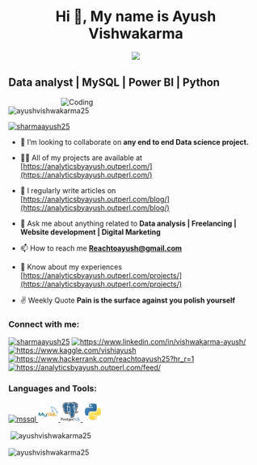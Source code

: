 <h1 align="center">Hi 👋, My name is Ayush Vishwakarma</h1>
<div align="center"> <img src="https://media.licdn.com/dms/image/D4D16AQHofU7EM7AMfw/profile-displaybackgroundimage-shrink_350_1400/0/1696099200724?e=1701907200&v=beta&t=WFBEfLNXlm07ALVKFc4Nl-Fp7EVyS4Mqf_4uwFgY17c"> </div>
<h2 align="left">Data analyst | MySQL | Power BI | Python</h2>
<img align="right" alt="Coding" width="400" src="https://media.giphy.com/media/bGgsc5mWoryfgKBx1u/giphy.gif">


<p align="left"> <img src="https://komarev.com/ghpvc/?username=ayushvishwakarma25&label=Profile%20views&color=0e75b6&style=flat" alt="ayushvishwakarma25" /> </p>

<p align="left"> <a href="https://twitter.com/sharmaayush25" target="blank"><img src="https://img.shields.io/twitter/follow/sharmaayush25?logo=twitter&style=for-the-badge" alt="sharmaayush25" /></a> </p>

- 👯 I’m looking to collaborate on **any end to end Data science project.**

- 👨‍💻 All of my projects are available at [https://analyticsbyayush.outperl.com/](https://analyticsbyayush.outperl.com/)

- 📝 I regularly write articles on [https://analyticsbyayush.outperl.com/blog/](https://analyticsbyayush.outperl.com/blog/)

- 💬 Ask me about anything related to **Data analysis | Freelancing | Website development | Digital Marketing**

- 📫 How to reach me **Reachtoayush@gmail.com**

- 📄 Know about my experiences [https://analyticsbyayush.outperl.com/projects/](https://analyticsbyayush.outperl.com/projects/)

- ✌ Weekly Quote **Pain is the surface against you polish yourself**


<h3 align="left">Connect with me:</h3>
<p align="left">
  <a href="https://twitter.com/sharmaayush25" target="blank"><img src="https://raw.githubusercontent.com/rahuldkjain/github-profile-readme-generator/master/src/images/icons/Social/twitter.svg" alt="sharmaayush25" height="30" width="40" /></a>
  <a href="https://linkedin.com/in/https://www.linkedin.com/in/vishwakarma-ayush/" target="blank"><img src="https://raw.githubusercontent.com/rahuldkjain/github-profile-readme-generator/master/src/images/icons/Social/linked-in-alt.svg" alt="https://www.linkedin.com/in/vishwakarma-ayush/" height="30" width="40" /></a>
  <a href="https://kaggle.com/https://www.kaggle.com/vishiayush" target="blank"><img src="https://raw.githubusercontent.com/rahuldkjain/github-profile-readme-generator/master/src/images/icons/Social/kaggle.svg" alt="https://www.kaggle.com/vishiayush" height="30" width="40" /></a>
  <a href="https://www.hackerrank.com/https://www.hackerrank.com/reachtoayush25?hr_r=1" target="blank"><img src="https://raw.githubusercontent.com/rahuldkjain/github-profile-readme-generator/master/src/images/icons/Social/hackerrank.svg" alt="https://www.hackerrank.com/reachtoayush25?hr_r=1" height="30" width="40" /></a>
  <a href="/https://analyticsbyayush.outperl.com/feed/" target="blank"><img src="https://raw.githubusercontent.com/rahuldkjain/github-profile-readme-generator/master/src/images/icons/Social/rss.svg" alt="https://analyticsbyayush.outperl.com/feed/" height="30" width="40" /></a>
</p>

<h3 align="left">Languages and Tools:</h3>
<p align="left">
  <a href="https://www.microsoft.com/en-us/sql-server" target="_blank" rel="noreferrer"> <img src="https://www.svgrepo.com/show/303229/microsoft-sql-server-logo.svg" alt="mssql" width="40" height="40"/> </a>
  <a href="https://www.mysql.com/" target="_blank" rel="noreferrer"> <img src="https://raw.githubusercontent.com/devicons/devicon/master/icons/mysql/mysql-original-wordmark.svg" alt="mysql" width="40" height="40"/> </a>
  <a href="https://www.postgresql.org" target="_blank" rel="noreferrer"> <img src="https://raw.githubusercontent.com/devicons/devicon/master/icons/postgresql/postgresql-original-wordmark.svg" alt="postgresql" width="40" height="40"/> </a>
  <a href="https://www.python.org" target="_blank" rel="noreferrer"> <img src="https://raw.githubusercontent.com/devicons/devicon/master/icons/python/python-original.svg" alt="python" width="40" height="40"/> </a>
</p>

<p>&nbsp;<img align="center" src="https://github-readme-stats.vercel.app/api?username=ayushvishwakarma25&show_icons=true&locale=en" alt="ayushvishwakarma25" /></p>

<p><img align="center" src="https://github-readme-streak-stats.herokuapp.com/?user=ayushvishwakarma25&" alt="ayushvishwakarma25" /></p>
